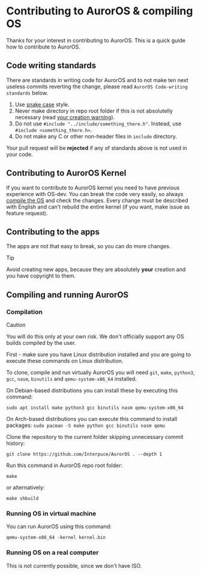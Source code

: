 # Contributing to AurorOS & compiling OS

Thanks for your interest in contributing to AurorOS. This is a quick guide how to contribute to AurorOS.

## Code writing standards

There are standards in writing code for AurorOS and to not make ten next useless commits reverting the change, please read `AurorOS Code-writing standards` below.

1. Use [snake case](https://en.wikipedia.org/wiki/Snake_case) style.
2. Never make directory in repo root folder if this is not absolutelly necessary (read [your creation warning](#contributing-to-the-apps)).
3. Do not use `#include "../include/something_there.h"`. Instead, use `#include <something_there.h>`.
4. Do not make any C or other non-header files in `include` directory.

Your pull request will be **rejected** if any of standards above is not used in your code.

## Contributing to AurorOS Kernel

If you want to contribute to AurorOS kernel you need to have previous experience with OS-dev. You can break the code very easily, so always [compile the OS](#compiling-auroros) and check the changes. Every change must be described with English and can't rebuild the entire kernel (if you want, make issue as feature request).

## Contributing to the apps

The apps are not that easy to break, so you can do more changes. 

> [!TIP]
> Avoid creating new apps, because they are absolutely **your** creation and you have copyright to them.

## Compiling and running AurorOS

### Compilation

> [!CAUTION]
> You will do this only at your own risk. We don't officially support any OS builds compiled by the user.

First - make sure you have Linux distribution installed and you are going to execute these commands on Linux distribution.

To clone, compile and run virtually AurorOS you will need `git`, `make`, `python3`, `gcc`, `nasm`, `binutils` and `qemu-system-x86_64` installed. 

On Debian-based distributions you can install these by executing this command:

```sudo apt install make python3 gcc binutils nasm qemu-system-x86_64```

On Arch-based distributions you can execute this command to install packages:
```sudo pacman -S make python gcc binutils nasm qemu```

Clone the repository to the current folder skipping unnecessary commit history:

```git clone https://github.com/Interpuce/AurorOS . --depth 1```

Run this command in AurorOS repo root folder:

```make```

or alternatively:

```make shbuild```

### Running OS in virtual machine

You can run AurorOS using this command:

```qemu-system-x86_64 -kernel kernel.bin```

### Running OS on a real computer

This is not currently possible, since we don't have ISO.
